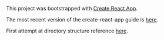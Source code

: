 This project was bootstrapped with [Create React App](https://github.com/facebookincubator/create-react-app).


The most recent version of the create-react-app guide is [here](https://github.com/facebookincubator/create-react-app/blob/master/packages/react-scripts/template/README.md).

First attempt at directory structure reference [here](https://daveceddia.com/react-project-structure/).
